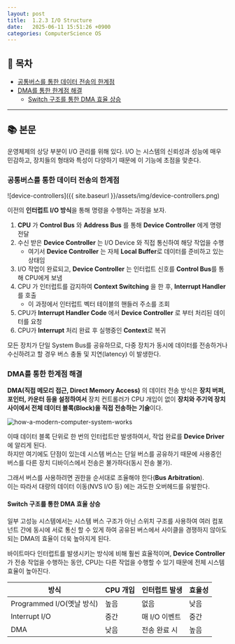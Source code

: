 ```yaml
---
layout: post
title:  1.2.3 I/O Structure
date:   2025-06-11 15:51:26 +0900
categories: ComputerScience OS
---
```


<!--more-->

## 📂 목차
- [공통버스를 통한 데이터 전송의 한계점](#공통버스를-통한-데이터-전송의-한계점)
- [DMA를 통한 한계점 해결](#dma를-통한-한계점-해결)
    - [Switch 구조를 통한 DMA 효율 상승](#switch-구조를-통한-dma-효율-상승)

---

## 📚 본문

운영체제의 상당 부분이 I/O 관리를 위해 있다. I/O 는 시스템의 신뢰성과 성능에 매우 민감하고, 장치들의 형태와 특성이 다양하기 때문에 이 기능에 초점을 맞춘다.

### 공통버스를 통한 데이터 전송의 한계점

![device-controllers]({{ site.baseurl }}/assets/img/device-controllers.png)

이전의 **인터럽트 I/O 방식**을 통해 명령을 수행하는 과정을 보자.

1. **CPU** 가 **Control Bus** 와 **Address Bus** 를 통해 **Device Controller** 에게 명령 전달
2. 수신 받은 **Device Controller** 는 I/O Device 와 직접 통신하여 해당 작업을 수행
    - 여기서 **Device Controller** 는 자체 **Local Buffer**로 데이터를 준비하고 있는 상태임
3. I/O 작업이 완료되고, **Device Controller** 는 인터럽트 신호를 **Control Bus**를 통해 CPU에게 보냄
4. CPU 가 인터럽트를 감지하여 **Context Switching** 을 한 후, **Interrupt Handler** 를 호출
    - 이 과정에서 인터럽트 벡터 테이블의 핸들러 주소를 조회
5. CPU가 **Interrupt Handler Code** 에서 **Device Controller** 로 부터 처리된 데이터를 요청
6. CPU가 **Interrupt** 처리 완료 후 실행중인 **Context**로 복귀

모든 장치가 단일 System Bus를 공유하므로, 다중 장치가 동시에 데이터를 전송하거나 수신하려고 할 경우 버스 충돌 및 지연(latency) 이 발생한다.

### DMA를 통한 한계점 해결

**DMA(직접 메모리 접근, Direct Memory Access)** 의 데이터 전송 방식은 **장치 버퍼, 포인터, 카운터 등을 설정하여서** 장치 컨트롤러가 CPU 개입이 없이 **장치와 주기억 장치 사이에서 전체 데이터 블록(Block)을 직접 전송하는 기술**이다.

![how-a-modern-computer-system-works]({{site.baseurl}}/assets/img/how-a-modern-computer-system-works.png)

이때 데이터 블록 단위로 한 번의 인터럽트만 발생하여서, 작업 완료를 **Device Driver** 에 알리게 된다.  
하지만 여기에도 단점이 있는데 시스템 버스는 단일 버스를 공유하기 때문에 사용중인 버스를 다른 장치 디바이스에서 전송은 불가하다(동시 전송 불가).

그래서 버스를 사용하려면 권한을 순서대로 조율해야 한다(**Bus Arbitration**).  
이는 따라서 대량의 데이터 이동(NVS I/O 등) 에는 과도한 오버헤드를 유발한다.

#### Switch 구조를 통한 DMA 효율 상승

일부 고성능 시스템에서는 시스템 버스 구조가 아닌 스위치 구조를 사용하여 여러 컴포넌트 간에 동시에 서로 통신 할 수 있게 하여 공유된 버스에서 사이클을 경쟁하지 않아도 되는 DMA의 효율이 더욱 높아지게 된다.

바이트마다 인터럽트를 발생시키는 방식에 비해 훨씬 효율적이며, **Device Controller** 가 전송 작업을 수행하는 동안, CPU는 다른 작업을 수행할 수 있기 때문에 전체 시스템 효율이 높아진다.

| 방식           | CPU 개입 | 인터럽트 발생 | 효율성       |
|----------------|----------|----------------|--------------|
| Programmed I/O(옛날 방식) | 높음     | 없음           | 낮음         |
| Interrupt I/O  | 중간     | 매 I/O 이벤트 | 중간         |
| DMA            | 낮음     | 전송 완료 시  | 높음         |

